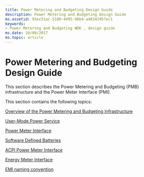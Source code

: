 ```yaml
---
title: Power Metering and Budgeting Design Guide
description: Power Metering and Budgeting Design Guide
ms.assetid: 93ec51ac-5180-4495-98b4-a48342957ec1
keywords:
- Power Metering and Budgeting WDK , design guide
ms.date: 10/09/2017
ms.topic: article
---
```


# Power Metering and Budgeting Design Guide

This section describes the Power Metering and Budgeting (PMB) infrastructure and the Power Meter Interface (PMI).

This section contains the following topics:

[Overview of the Power Metering and Budgeting Infrastructure](overview-of-the-power-metering-and-budgeting-infrastructure.md)

[User-Mode Power Service](user-mode-power-service.md)

[Power Meter Interface](power-meter-interface.md)

[Software Defined Batteries](software-defined-batteries.md)

[ACPI Power Meter Interface](acpi-power-meter-interface.md)

[Energy Meter Interface](energy-meter-interface.md)

[EMI naming convention](rail_naming.md)
